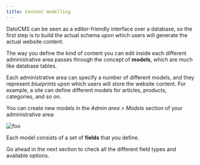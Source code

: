 ```yaml
---
title: Content modelling
---
```


DatoCMS can be seen as a editor-friendly interface over a database, so the first step is to build the actual schema upon which users will generate the actual website content.

The way you define the kind of content you can edit inside each different administrative area passes through the concept of <strong>models</strong>, which are much like database tables.

Each administrative area can specify a number of different models, and they represent <em>blueprints</em> upon which users will store the website content. For example, a site can define different models for articles, products, categories, and so on.

You can create new models in the *Admin area > Models* section of your administrative area:

![foo](../images/data-model/1.png)

Each model consists of a set of <strong>fields</strong> that you define.

Go ahead in the next section to check all the different field types and available options.
